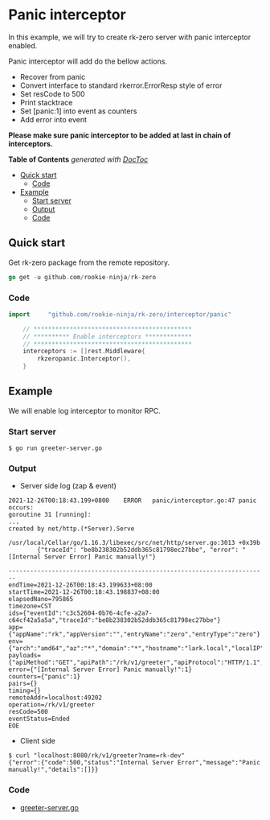 # Panic interceptor
In this example, we will try to create rk-zero server with panic interceptor enabled.

Panic interceptor will add do the bellow actions.
- Recover from panic
- Convert interface to standard rkerror.ErrorResp style of error
- Set resCode to 500
- Print stacktrace
- Set [panic:1] into event as counters
- Add error into event

**Please make sure panic interceptor to be added at last in chain of interceptors.**

<!-- START doctoc generated TOC please keep comment here to allow auto update -->
<!-- DON'T EDIT THIS SECTION, INSTEAD RE-RUN doctoc TO UPDATE -->
**Table of Contents**  *generated with [DocToc](https://github.com/thlorenz/doctoc)*

- [Quick start](#quick-start)
  - [Code](#code)
- [Example](#example)
  - [Start server](#start-server)
  - [Output](#output)
  - [Code](#code-1)

<!-- END doctoc generated TOC please keep comment here to allow auto update -->

## Quick start
Get rk-zero package from the remote repository.

```go
go get -u github.com/rookie-ninja/rk-zero
```
### Code
```go
import     "github.com/rookie-ninja/rk-zero/interceptor/panic"
```
```go
    // ********************************************
    // ********** Enable interceptors *************
    // ********************************************
	interceptors := []rest.Middleware{
        rkzeropanic.Interceptor(),
    }
```

## Example
We will enable log interceptor to monitor RPC.

### Start server
```shell script
$ go run greeter-server.go
```

### Output
- Server side log (zap & event)
```shell script
2021-12-26T00:18:43.199+0800    ERROR   panic/interceptor.go:47 panic occurs:
goroutine 31 [running]:
...
created by net/http.(*Server).Serve
        /usr/local/Cellar/go/1.16.3/libexec/src/net/http/server.go:3013 +0x39b
        {"traceId": "be8b238302b52ddb365c81798ec27bbe", "error": "[Internal Server Error] Panic manually!"}
```

```shell script
------------------------------------------------------------------------
endTime=2021-12-26T00:18:43.199633+08:00
startTime=2021-12-26T00:18:43.198837+08:00
elapsedNano=795865
timezone=CST
ids={"eventId":"c3c52604-0b76-4cfe-a2a7-c64cf42a5a5a","traceId":"be8b238302b52ddb365c81798ec27bbe"}
app={"appName":"rk","appVersion":"","entryName":"zero","entryType":"zero"}
env={"arch":"amd64","az":"*","domain":"*","hostname":"lark.local","localIP":"192.168.101.5","os":"darwin","realm":"*","region":"*"}
payloads={"apiMethod":"GET","apiPath":"/rk/v1/greeter","apiProtocol":"HTTP/1.1","apiQuery":"","userAgent":"curl/7.64.1"}
error={"[Internal Server Error] Panic manually!":1}
counters={"panic":1}
pairs={}
timing={}
remoteAddr=localhost:49202
operation=/rk/v1/greeter
resCode=500
eventStatus=Ended
EOE
```

- Client side
```shell script
$ curl "localhost:8080/rk/v1/greeter?name=rk-dev"
{"error":{"code":500,"status":"Internal Server Error","message":"Panic manually!","details":[]}}
```

### Code
- [greeter-server.go](greeter-server.go)
